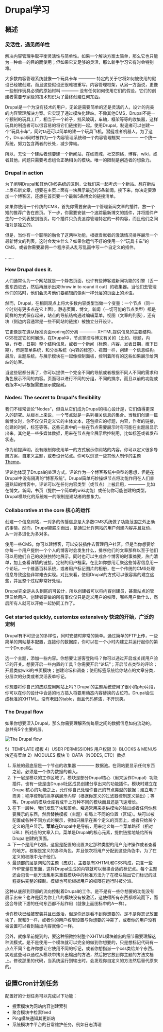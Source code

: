 # Drupal学习

## 概述

### 灵活性，遇见简单性

解决内容管理争取平衡灵活性与简单性。如果一个解决方案太简单，那么它也只能为一种单一的目的而使用；但如果它又足够的灵活，那么新手学习它有时会特别难。

大多数内容管理系统就像一个玩具卡车 ———— 特定的关于它将如何被使用的假设已经被创建，而且这些假设还很难被重写。内容管理框架，从另一方面说，更像一些制作玩具必须的原始材料 ———— 没有任何如何使用它们的假设，它们的创建者需要专家级的技术知识为了最终创建任何东西。

Drupal是一个为没有技术的用户，无论是需要简单的还是灵活的人，设计的完美的内容管理解决方案。它实现了通过模块化建站。不像其他CMS，Drupal不是一个预制的玩具工厂，相当于一个轮子，挡风玻璃，车轴，框架等等的收集器，这样玩具的制造者可以很容易的将它们链接到一起。使用Drupal，制造者可以创建一个“玩具卡车”，同时ta还可以简单的建一个玩具飞机，潜艇或者机器人。为了这个，Drupal同时被作为一个内容管理系统和一个内容管理框架 ———— 一个统一系统，努力包含两者的长处，减少弊端。

所以，无论一个建站者想要建一个新闻站，在线商城，社交网络，博客，wiki，或者其他，问题只需要考虑组合正确相关的模块。唯一的限制是创造者的想象力。

### Drupal in action

为了阐明Drupal和其他CMS系统的区别，让我们来一起考虑一个新站。想在新站上发布新文章，想要在主页上面有一块展示最近的5条新闻。接下来，你决定要添加一个博客区，还想在首页要一个最新5条博文的链接清单。

如果你使用一个传统的CMS，首先你需要安装一个管理新闻文章的插件，放一个短的推荐广告在首页。下一步，你需要安装一个追踪最新博文的插件，并将插件产生的一个列表放到首页。每个插件只负责追踪管理特定的一种内容，而且他们之间相对是独立的。

但是，当你有一个聪明的融合了这两种功能，根据贡献者的激活情况排序展示一个最新博文的列表，这时会发生什么？如果你运气不好的使用一个“玩具卡车”的CMS，或者你需要雇佣一个程序员从乱写乱画中写一个自定义的插件。

.......

### How Drupal does it.

人们通常认为一个网站就是一个静态页面，也许有些博客或新闻功能的引擎（丢一些东西进去，然后再展示出来throw in to round it out）的收集器。当他们去管理他们的站时，他们会思考他们要编辑的像树一样分层的页面上的术语。

然而，Drupal，在相同观点上将大多数内容类型当做一个变量：一个节点（同一个时刻有更多点在它上面）。静态页面，博文，新闻（一切可能的节点类型）都是同样的方式保存起来，站点的导航结构通过编辑菜单，视图（文章的列表），还有块（侧边内容通常是一些不同站的链接）被独立分开设计。

它更像是在遵从标准页面coding的分离 ———— XHTML提供信息的主要结构，CSS觉定它如何展示。在Drupal中，节点掌控与博文有关的（比如，标题，内容，作者，日期）整个结构信息，或者一个新闻（标题，内容，发表日期，撤下日期），但是菜单系统，和分类系统（内容的标签）、视图一样，创建一个信息结构。最后，主题系统，与展示模块在一起像控制面板，控制着所有的这些如果展示给网站的访客。

当这些层都分离了，你可以提供一个完全不同的导航或者根据不同人不同的需求和角色展示不同的内容。页面可以进行不同的分组，不同的排序，而且以前的功能或者版本可以根据需要展示或隐藏。

### Nodes: The secret to Drupal's flexibility

我们不经常谈论“Nodes”，但自从它们成为Drupal的核心设计是，它们值得更深入的研究。从根本上来说，一个节点就是一系列相关信息的集合。当我们创建一篇新博文时，你不仅仅只定义它的主体文本，还包括它的标题，内容，作者的链接，创建的时间，标签等等。这些元素中的一些在节点需要展示时有可能在主题层显示出来。其他是一些多媒体数据，用来在节点完全展示后控制用，比如标签或者发布状态。


作为前提声明，没有限制你使用单一的方式展示你网站的内容。你可以定义很多导航方案，自定义主题，或者设计站点。你可以浏览一些其他人制作的主题 [Theme](https://www.drupal.org/project/Themes)。

评论也体现了Drupal的处理方式。评论作为一个博客系统中典型的思想，但是在Drupal中没有隔离的“博客系统”。Drupal简单巧妙操纵节点将功能作用在人们普遍熟知的博客中。评论可以在任何内容类型（或节点）上被启用，———— 比如在博文，新闻，书页（提供一个简单的wiki功能）或任何你可能创建的类型。Drupal模块化的系统唯一的限制是建站者的想象力。


### Collaborative at the core 核心的运作

创建一个信息网站，一对多的传播信息是大多数CMS系统做了功能范围之外正确的事情。然而，Drupal能脱引而出，是通过允许网站的用户创建内容并且互动，从一对多进化为多对多。

使用一些CMS，你可以建博客，可以安装插件去管理用户社区。但是当你想要给你每一个用户提供一个个人的博客时会发生什么，排序他们的文章那样以至于他们可以用他们自己的皮肤独特地展示，同时也可以生成各个博客的时事摘要，热门清单，加上查看详情的链接，定制的用户档案，在比如你想用汇聚这些博客信息用一个论坛，一个维基百科系统，或者用户标记图片的相册，在一个传统的CMS处理信息导致这些非常难去实现。对比来看，使用Drupal的方式可以很容易的建立这些，并且整个过程非常好处理。

Drupal完全是从头到尾的可设计，所以创建者可以将内容创建员，甚至站点的管理员给用户。创建者要做的所有事仅仅只是定义用户的权限，哪些用户做什么，然后所有人就可以开始一起协同工作了。

### Get started quickly, customize extensively 快速的开始，广泛的定制

Drupal有不可思议的多样性，同时安装时非常的简单。通过简单的FTP上传，一些简单的网站基本配置，连接你的数据库，你可以在一个小时内建立并运行起你的第一个Drupal站。

选一个主题，添加一些内容。你想要让游客登陆吗？你可以通过开启或关闭用户验证的开关。想要开启一些内置的工具？你需要开启“论坛”；开启节点类型的评论；开启类似wiki的书页模块；创建论坛和调查；使用标签系统给你站点的文章分类，分层次的分类或者灵活表单标记。

你想要将你自己的皮肤应用网站上吗？Drupal的主题系统使用了很小的php片段，你可以在你的设计中合适的地方插入将要用动态内容替换的占位符。Drupal会生成标准的XHTML。没有老旧的table，而且代码整洁，不开玩笑。

### The Drupal flow

如果你想要深入Drupal，那么你需要理解系统每层之间的数据信息如何流动的。总共有5个主要的层。

![The Drupal flow](https://www.drupal.org/files/drupal_flow_0.gif)

5）TEMPLATE 模板
4）USER PERMISSIONS 用户权限
3）BLOCKS & MENUS 块还有菜单
2）MODULES 模块
1）DATA（NODES, ETC）数据

1. 系统的最底层是一个节点的收集器 ———— 数据池。在网站要显示任何东西之前，必须是一个作为数据的输入。
2. 下一层是模块的工作区域了。模块是部分Drupal核心（用来运作Drupal）功能插件，也有一些是由Drupal社区成员创建分享出来的功能插件。模块时建立在Drupal核心的功能之上，允许你自己处理你自己的节点类型的数据；建立电子商务；程序控制的排序病展示内容（根据你定义的过滤器控制定义输出）；等等。Drupal的模块仓库有成千上万种不同的模块而且还是飞速增长。
3. 在下一层种，我们发现了块和菜单。**块**通常用来提供模块的输出或者任何你想要展示的东西，然后替换模板（主题）布局上不同的位置（区域）。块可以被配置成各种不同方式的展示，例如只展示在某个定义的页面上，或者只给某个定义的用户显示。**菜单**在Drupal中是导航，用来定义每一个菜单路径（相对URL）所对应的文章入口。菜单是Drupal的核心元素，提供链接地址给所有Drupal创建的页面。
4. 下一个是用户权限。这里是配置的设置决定那种类型的用户允许操作或者查看的地方。权限是定义的各种角色，并且依次将用户分配到这些角色中，为了在定义的权限中允许他们。
5. 最顶部的层是网站的主题（皮肤）。主要是有XHTML和CSS构成，包含一些PHP变量在里面，这样Drupal生成的内容就可以替换合适的标记点。每个主题还会包含一组方法集用来重载模块中的标准方法为了在模块输出它们标记的过程提供完整的控制。模板也可能根据用户的权限在运行时被分派。

这种从底部到顶部的流向控制着Drupal的工作。是不是有一些你想要的功能没有展示出来？也许是因为你上传的模块没有被激活，这使得所有东西都顺流而下，而这会导致下游的任何东西都不起作用（就像上面图标中的A一样）。

也许模块已经被安装并且已激活，但是你还是看不到你想要的。是不是你忘记放置块了，就和B一样，或者你的用户权限设置与你想要的冲突了，或者你的用户没有被设置可以看到输出内容就像C一样。

另外，就像早前提到的，要这种细微控制整个XHTML模块输出的细节需要理解这种流模式。是不是使用一个模块就可以完全的做到你想要的，只是想标记代码有一点点不同？也许你想让它使用不同的标记，或者你想指派一个css类给某个东西。实现这些可以通过从模块中拷贝出输出的方法，然后把它放到你主题的方法文档上。修改那里的代码，当系统运行到输出时，会发现你自定义的方法然后替代原来的。

## 设置Cron计划任务

配置好的计划任务可以完成以下功能：

- 搜索模块为网站内容创建索引
- 聚合模块中检索feed
- Ping模块通知其更新站
- 系统模块中平台的日常维护任务，例如日志清理
